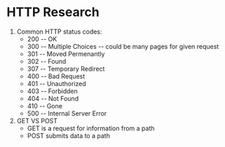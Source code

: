 # HTTP Research

1. Common HTTP status codes:
    - 200 -- OK
    - 300 -- Multiple Choices -- could be many pages for given request
    - 301 -- Moved Permenantly
    - 302 -- Found
    - 307 -- Temporary Redirect
    - 400 -- Bad Request
    - 401 -- Unauthorized
    - 403 -- Forbidden
    - 404 -- Not Found
    - 410 -- Gone
    - 500 -- Internal Server Error
2. GET VS POST
    - GET is a request for information from a path
    - POST submits data to a path